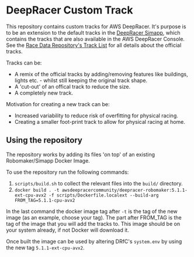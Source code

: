 # DeepRacer Custom Track

This repository contains custom tracks for AWS DeepRacer. It's purpose is to be an extension to the default tracks in the [DeepRacer Simapp](https://github.com/aws-deepracer-community/deepracer-simapp), which contains the tracks that are also available in the AWS DeepRacer Console. See the [Race Data Repository's Track List](https://github.com/aws-deepracer-community/deepracer-race-data/blob/main/raw_data/tracks/README.md) for all details about the official tracks.

Tracks can be:
* A remix of the official tracks by adding/removing features like buildings, lights etc. - whilst still keeping the original track shape.
* A 'cut-out' of an offical track to reduce the size.
* A completely new track.

Motivation for creating a new track can be:
* Increased variability to reduce risk of overfitting for physical racing.
* Creating a smaller foot-print track to allow for physical racing at home.

## Using the repository

The repository works by adding its files 'on top' of an existing Robomaker/Simapp Docker Image.

To use the repository run the following commands:
1. `scripts/build.sh` to collect the relevant files into the `build/` directory.
1. `docker build . -t awsdeepracercommunity/deepracer-robomaker:5.1.1-ext-cpu-avx2 -f scripts/Dockerfile.localext --build-arg FROM_TAG=5.1.1-cpu-avx2`

In the last command the docker image tag after `-t` is the tag of the new image (as an example, choose your tag). The part after FROM_TAG is the tag of the image that you will add the tracks to. This image should be on your system already, if not Docker will download it.

Once built the image can be used by altering DRfC's `system.env` by using the new tag `5.1.1-ext-cpu-avx2`.